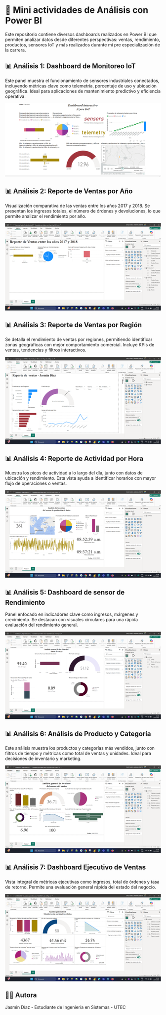 # 📁 Mini actividades de Análisis con Power BI

Este repositorio contiene diversos dashboards realizados en Power BI que permiten analizar datos desde diferentes perspectivas: ventas, rendimiento, productos, sensores IoT y más realizados durante mi pre especialización de la carrera.


## 📊 Análisis 1: Dashboard de Monitoreo IoT
Este panel muestra el funcionamiento de sensores industriales conectados, incluyendo métricas clave como telemetría, porcentaje de uso y ubicación geográfica. Ideal para aplicaciones de mantenimiento predictivo y eficiencia operativa.

![Análisis 1](Dashboard_capturas/Analisis1.png)

## 📊 Análisis 2: Reporte de Ventas por Año
Visualización comparativa de las ventas entre los años 2017 y 2018. Se presentan los ingresos totales, el número de órdenes y devoluciones, lo que permite analizar el rendimiento por año.

![Análisis 2](Dashboard_capturas/Analisis2.png)

## 📊 Análisis 3: Reporte de Ventas por Región
Se detalla el rendimiento de ventas por regiones, permitiendo identificar zonas geográficas con mejor comportamiento comercial. Incluye KPIs de ventas, tendencias y filtros interactivos.

![Análisis 3](Dashboard_capturas/Analisis3.png)

## 📊 Análisis 4: Reporte de Actividad por Hora
Muestra los picos de actividad a lo largo del día, junto con datos de ubicación y rendimiento. Esta vista ayuda a identificar horarios con mayor flujo de operaciones o ventas.

![Análisis 4](Dashboard_capturas/Analisis4.png)


## 📊 Análisis 5: Dashboard de sensor de Rendimiento
Panel enfocado en indicadores clave como ingresos, márgenes y crecimiento. Se destacan con visuales circulares para una rápida evaluación del rendimiento general.

![Análisis 5](Dashboard_capturas/Analisis5.png)


## 📊 Análisis 6: Análisis de Producto y Categoría
Este análisis muestra los productos y categorías más vendidos, junto con filtros de tiempo y métricas como total de ventas y unidades. Ideal para decisiones de inventario y marketing.

![Análisis 6](Dashboard_capturas/Analisis6.png)


## 📊 Análisis 7: Dashboard Ejecutivo de Ventas
Vista integral de métricas ejecutivas como ingresos, total de órdenes y tasa de retorno. Permite una evaluación general rápida del estado del negocio.

![Análisis 7](Dashboard_capturas/Analisis7.png)

## 👩‍💻 Autora

Jasmin Díaz - Estudiante de Ingeniería en Sistemas - UTEC

